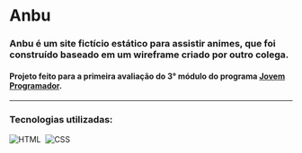 # Anbu 
### Anbu é um site fictício estático para assistir animes, que foi construído baseado em um wireframe criado por outro colega.
#### Projeto feito para a primeira avaliação do 3° módulo do programa <a href="https://www.jovemprogramador.com.br/index.php">Jovem Programador</a>.

<hr>

### Tecnologias utilizadas: 
![HTML](https://img.shields.io/badge/-HTML-05122A?style=flat&logo=HTML5)&nbsp;
![CSS](https://img.shields.io/badge/-CSS-05122A?style=flat&logo=CSS3&logoColor=1572B6)&nbsp;
